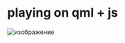 # playing on qml + js
![изображение](https://user-images.githubusercontent.com/66027186/226197834-13f470c5-a890-4818-9669-3d05a70931e2.png)
